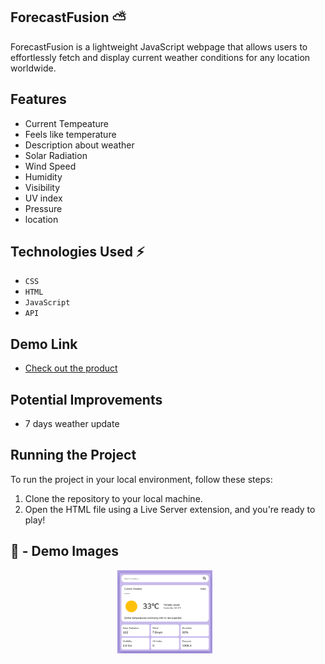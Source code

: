 ## ForecastFusion ⛅ 

ForecastFusion is a lightweight JavaScript webpage that allows users to effortlessly fetch and display 
current weather conditions for any location worldwide.

## Features 

- Current Tempeature
- Feels like temperature
- Description about weather
- Solar Radiation
- Wind Speed
- Humidity
- Visibility
- UV index
- Pressure
- location
  
## Technologies Used ⚡

- `CSS`
- `HTML`
- `JavaScript`
- `API`

## Demo Link

- [Check out the product](https://weatherappbysandesh.vercel.app/)

## Potential Improvements

- 7 days weather update

## Running the Project

To run the project in your local environment, follow these steps:

1. Clone the repository to your local machine.
2. Open the HTML file using a Live Server extension, and you're ready to play!

## 📸 - Demo Images

<div style="display: flex; justify-content: center;">
  <img src="https://github.com/yoursandeshshrestha/ForecastFusion/blob/main/assets/demoimage/demo1.png" alt="Demo Image 1" style="width: 30%; margin-right: 10px;">
</div>
